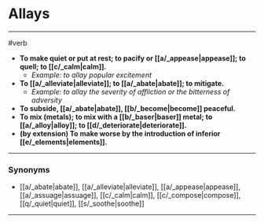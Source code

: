 # Allays
---
#verb
- **To make quiet or put at rest; to pacify or [[a/_appease|appease]]; to quell; to [[c/_calm|calm]].**
	- _Example: to allay popular excitement_
- **To [[a/_alleviate|alleviate]]; to [[a/_abate|abate]]; to mitigate.**
	- _Example: to allay the severity of affliction or the bitterness of adversity_
- **To subside, [[a/_abate|abate]], [[b/_become|become]] peaceful.**
- **To mix (metals); to mix with a [[b/_baser|baser]] metal; to [[a/_alloy|alloy]]; to [[d/_deteriorate|deteriorate]].**
- **(by extension) To make worse by the introduction of inferior [[e/_elements|elements]].**
---
### Synonyms
- [[a/_abate|abate]], [[a/_alleviate|alleviate]], [[a/_appease|appease]], [[a/_assuage|assuage]], [[c/_calm|calm]], [[c/_compose|compose]], [[q/_quiet|quiet]], [[s/_soothe|soothe]]
---
